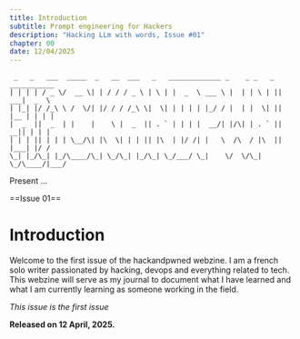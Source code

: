 ```yaml
---
title: Introduction 
subtitle: Prompt engineering for Hackers
description: "Hacking LLm with words, Issue #01"
chapter: 00
date: 12/04/2025
---
```


```ascii
 _   _   ___  _____  _   __  ___   _   _____________ _    _ _   _  ___________ 
| | | | / _ \/  __ \| | / / / _ \ | \ | |  _  \ ___ \ |  | | \ | ||  ___|  _  \
| |_| |/ /_\ \ /  \/| |/ / / /_\ \|  \| | | | | |_/ / |  | |  \| || |__ | | | |
|  _  ||  _  | |    |    \ |  _  || . ` | | | |  __/| |/\| | . ` ||  __|| | | |
| | | || | | | \__/\| |\  \| | | || |\  | |/ /| |   \  /\  / |\  || |___| |/ / 
\_| |_/\_| |_/\____/\_| \_/\_| |_/\_| \_/___/ \_|    \/  \/\_| \_/\____/|___/  
```                                                                               

Present ...

==Issue 01==

# Introduction

Welcome to the first issue of the hackandpwned webzine. I am a french solo writer passionated by hacking, devops and everything related to tech. This webzine will serve as my journal to document what I have learned and what I am currently learning as someone working in the field.

*This issue is the first issue*

**Released on 12 April, 2025.**

